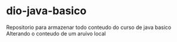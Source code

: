 # dio-java-basico
Repositorio para armazenar todo conteudo do curso de java basico
Alterando o conteudo de um aruivo local
